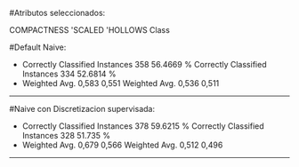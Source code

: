 #Atributos seleccionados: 

COMPACTNESS
'SCALED
'HOLLOWS
Class


#Default Naive:
* Correctly Classified Instances         358               56.4669 %
Correctly Classified Instances         334               52.6814 %
* Weighted Avg. 0,583 0,551
Weighted Avg. 0,536 0,511
---- 

#Naive con Discretizacion supervisada:
* Correctly Classified Instances         378               59.6215 %
Correctly Classified Instances         328               51.735  %
* Weighted Avg. 0,679 0,566
Weighted Avg. 0,512 0,496
---- 

